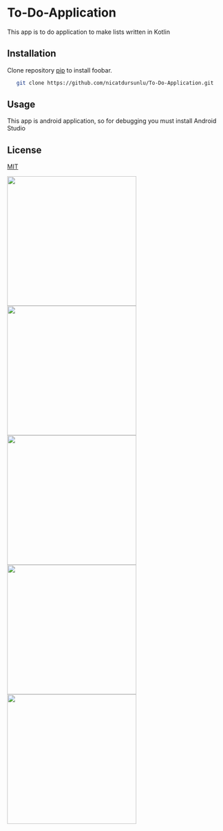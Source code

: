 # To-Do-Application
This app is to do application to make lists written in Kotlin 

## Installation

Clone repository [pip](https://pip.pypa.io/en/stable/) to install foobar.

```sh
   git clone https://github.com/nicatdursunlu/To-Do-Application.git
```

## Usage
This app is android application, so for debugging you must install Android Studio

## License
[MIT](https://choosealicense.com/licenses/mit/)

 <img src="https://github.com/nicatdursunlu/To-Do-Application/blob/main/app/screenshoots/1.png" width="300" />
 <img src="https://github.com/nicatdursunlu/To-Do-Application/blob/main/app/screenshoots/2.png" width="300" />
 <img src="https://github.com/nicatdursunlu/To-Do-Application/blob/main/app/screenshoots/3.png" width="300" />
 <img src="https://github.com/nicatdursunlu/To-Do-Application/blob/main/app/screenshoots/4.png" width="300" />
 <img src="https://github.com/nicatdursunlu/To-Do-Application/blob/main/app/screenshoots/5.png" width="300" />
